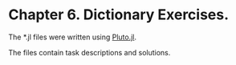 # Chapter 6. Dictionary Exercises.

The *.jl files were written using [Pluto.jl](https://plutojl.org/).

The files contain task descriptions and solutions.
